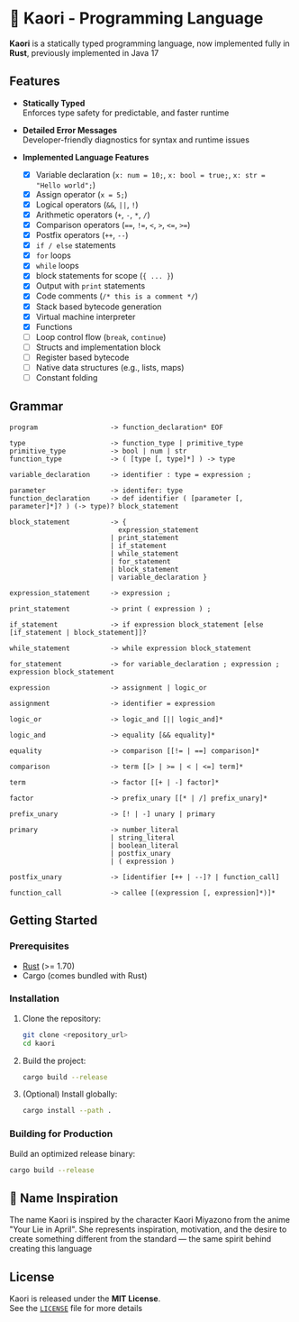 # 🎻 Kaori - Programming Language

**Kaori** is a statically typed programming language, now implemented fully in **Rust**, previously implemented in Java 17

## Features

-   **Statically Typed**  
    Enforces type safety for predictable, and faster runtime

-   **Detailed Error Messages**  
    Developer-friendly diagnostics for syntax and runtime issues

-   **Implemented Language Features**

    -   [x] Variable declaration (`x: num = 10;`, `x: bool = true;`, `x: str = "Hello world";`)
    -   [x] Assign operator (`x = 5;`)
    -   [x] Logical operators (`&&`, `||`, `!`)
    -   [x] Arithmetic operators (`+`, `-`, `*`, `/`)
    -   [x] Comparison operators (`==`, `!=`, `<`, `>`, `<=`, `>=`)
    -   [x] Postfix operators (`++`, `--`)
    -   [x] `if / else` statements
    -   [x] `for` loops
    -   [x] `while` loops
    -   [x] block statements for scope (`{ ... }`)
    -   [x] Output with `print` statements
    -   [x] Code comments (`/* this is a comment */`)
    -   [x] Stack based bytecode generation
    -   [x] Virtual machine interpreter
    -   [x] Functions
    -   [ ] Loop control flow (`break`, `continue`)
    -   [ ] Structs and implementation block
    -   [ ] Register based bytecode
    -   [ ] Native data structures (e.g., lists, maps)
    -   [ ] Constant folding

## Grammar

```text
program                  -> function_declaration* EOF

type                     -> function_type | primitive_type
primitive_type           -> bool | num | str
function_type            -> ( [type [, type]*] ) -> type

variable_declaration     -> identifier : type = expression ;

parameter                -> identifer: type
function_declaration     -> def identifier ( [parameter [, parameter]*]? ) (-> type)? block_statement

block_statement          -> {
                           expression_statement
                         | print_statement
                         | if_statement
                         | while_statement
                         | for_statement
                         | block_statement
                         | variable_declaration }

expression_statement     -> expression ;

print_statement          -> print ( expression ) ;

if_statement             -> if expression block_statement [else [if_statement | block_statement]]?

while_statement          -> while expression block_statement

for_statement            -> for variable_declaration ; expression ; expression block_statement

expression               -> assignment | logic_or

assignment               -> identifier = expression

logic_or                 -> logic_and [|| logic_and]*

logic_and                -> equality [&& equality]*

equality                 -> comparison [[!= | ==] comparison]*

comparison               -> term [[> | >= | < | <=] term]*

term                     -> factor [[+ | -] factor]*

factor                   -> prefix_unary [[* | /] prefix_unary]*

prefix_unary             -> [! | -] unary | primary

primary                  -> number_literal
                         | string_literal
                         | boolean_literal
                         | postfix_unary
                         | ( expression )

postfix_unary            -> [identifier [++ | --]? | function_call]

function_call            -> callee [(expression [, expression]*)]*
```

## Getting Started

### Prerequisites

-   [Rust](https://www.rust-lang.org/) (>= 1.70)
-   Cargo (comes bundled with Rust)

### Installation

1. Clone the repository:

    ```bash
    git clone <repository_url>
    cd kaori
    ```

2. Build the project:

    ```bash
    cargo build --release
    ```

3. (Optional) Install globally:

    ```bash
    cargo install --path .
    ```

### Building for Production

Build an optimized release binary:

```bash
cargo build --release
```

## 💖 Name Inspiration

The name Kaori is inspired by the character Kaori Miyazono from the anime "Your Lie in April". She represents inspiration, motivation, and the desire to create something different from the standard — the same spirit behind creating this language

## License

Kaori is released under the **MIT License**.  
See the [`LICENSE`](LICENSE) file for more details
